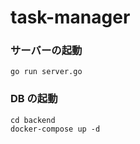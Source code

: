 # task-manager

### サーバーの起動

`go run server.go`

### DB の起動

```
cd backend
docker-compose up -d
```
